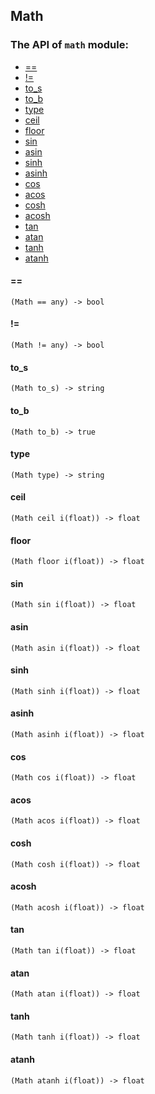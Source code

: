 Math
-

### The API of `math` module:

+ [==](#==)
+ [!=](#!=)
+ [to_s](#to_s)
+ [to_b](#to_b)
+ [type](#type)
+ [ceil](#ceil)
+ [floor](#floor)
+ [sin](#sin)
+ [asin](#asin)
+ [sinh](#sinh)
+ [asinh](#asinh)
+ [cos](#cos)
+ [acos](#acos)
+ [cosh](#cosh)
+ [acosh](#acosh)
+ [tan](#tan)
+ [atan](#atan)
+ [tanh](#tanh)
+ [atanh](#atanh)


#### ==

```aquarius
(Math == any) -> bool
```

#### !=

```aquarius
(Math != any) -> bool
```

#### to_s

```aquarius
(Math to_s) -> string
```

#### to_b

```aquarius
(Math to_b) -> true
```

#### type

```aquarius
(Math type) -> string
```

#### ceil

```aquarius
(Math ceil i(float)) -> float
```

#### floor

```aquarius
(Math floor i(float)) -> float
```

#### sin

```aquarius
(Math sin i(float)) -> float
```

#### asin

```aquarius
(Math asin i(float)) -> float
```

#### sinh

```aquarius
(Math sinh i(float)) -> float
```

#### asinh

```aquarius
(Math asinh i(float)) -> float
```

#### cos

```aquarius
(Math cos i(float)) -> float
```

#### acos

```aquarius
(Math acos i(float)) -> float
```

#### cosh

```aquarius
(Math cosh i(float)) -> float
```

#### acosh

```aquarius
(Math acosh i(float)) -> float
```

#### tan

```aquarius
(Math tan i(float)) -> float
```

#### atan

```aquarius
(Math atan i(float)) -> float
```

#### tanh

```aquarius
(Math tanh i(float)) -> float
```

#### atanh

```aquarius
(Math atanh i(float)) -> float
```